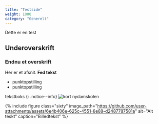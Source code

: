 ```yaml
---
title: "Testside"
weight: 1000
category: "Generelt"
---
```


Dette er en test

## Underoverskrift

### Endnu et overskrift

Her er et afsnit. **Fed tekst**
- punktopstilling
- punktopstilling

tekstboks
{: .notice--info}
![kort nydamskolen](https://github.com/user-attachments/assets/6e4b406e-625c-4551-8e88-d2487787581a)

{% include figure class="sixty" image_path="https://github.com/user-attachments/assets/6e4b406e-625c-4551-8e88-d2487787581a" alt="Alt teskt" caption="Billedtekst" %}
